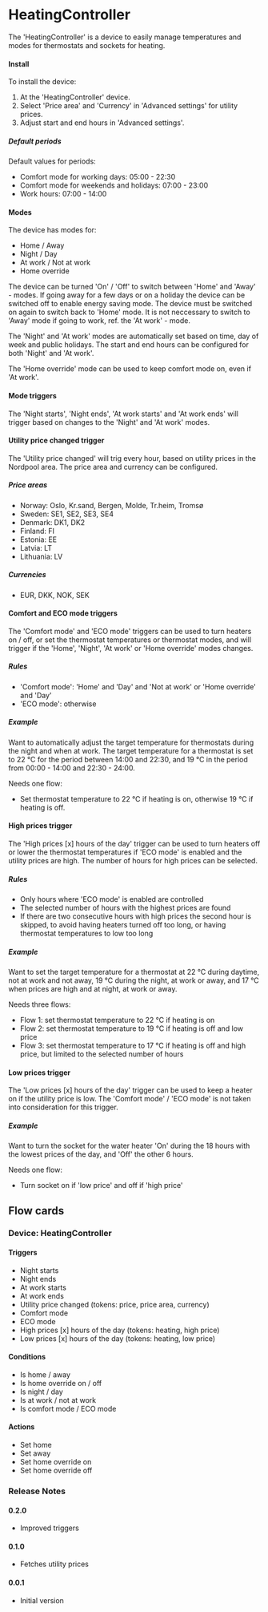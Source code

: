 # HeatingController

The 'HeatingController' is a device to easily manage temperatures and modes for thermostats and sockets for heating. 

#### Install

To install the device:

1. At the 'HeatingController' device.
2. Select 'Price area' and 'Currency' in 'Advanced settings' for utility prices.
3. Adjust start and end hours in 'Advanced settings'.

##### Default periods

Default values for periods:

- Comfort mode for working days: 05:00 - 22:30
- Comfort mode for weekends and holidays: 07:00 - 23:00
- Work hours: 07:00 - 14:00

#### Modes

The device has modes for:

- Home / Away
- Night / Day
- At work / Not at work
- Home override

The device can be turned 'On' / 'Off' to switch between 'Home' and 'Away' - modes.  If going away for a few days or on a holiday the device can be switched off to enable energy saving mode.  The device must be switched on again to switch back to 'Home' mode.  It is not neccessary to switch to 'Away' mode if going to work, ref. the 'At work' - mode.

The 'Night' and 'At work' modes are automatically set based on time, day of week and public holidays.  The start and end hours can be configured for both 'Night' and 'At work'.

The 'Home override' mode can be used to keep comfort mode on, even if 'At work'. 

#### Mode triggers

The 'Night starts', 'Night ends', 'At work starts' and 'At work ends' will trigger based on changes to the 'Night' and 'At work' modes.

#### Utility price changed trigger

The 'Utility price changed' will trig every hour, based on utility prices in the Nordpool area.  The price area and currency can be configured.

##### Price areas

- Norway: Oslo, Kr.sand, Bergen, Molde, Tr.heim, Tromsø
- Sweden: SE1, SE2, SE3, SE4
- Denmark: DK1, DK2
- Finland: FI
- Estonia: EE
- Latvia: LT
- Lithuania: LV
 
##### Currencies

- EUR, DKK, NOK, SEK

#### Comfort and ECO mode triggers

The 'Comfort mode' and 'ECO mode' triggers can be used to turn heaters on / off, or set the thermostat temperatures or thermostat modes, and will trigger if the 'Home', 'Night', 'At work' or 'Home override' modes changes.

##### Rules

- 'Comfort mode': 'Home' and 'Day' and 'Not at work' or 'Home override' and 'Day'
- 'ECO mode': otherwise

##### Example

Want to automatically adjust the target temperature for thermostats during the night and when at work.  The target temperature for a thermostat is set to 22 ℃ for the period between 14:00 and 22:30, and 19 ℃ in the period from 00:00 - 14:00 and 22:30 - 24:00.

Needs one flow:

- Set thermostat temperature to 22 ℃ if heating is on, otherwise 19 ℃ if heating is off.

#### High prices trigger

The 'High prices [x] hours of the day' trigger can be used to turn heaters off or lower the thermostat temperatures if 'ECO mode' is enabled and the utility prices are high.  The number of hours for high prices can be selected.

##### Rules

- Only hours where 'ECO mode' is enabled are controlled
- The selected number of hours with the highest prices are found
- If there are two consecutive hours with high prices the second hour is skipped, to avoid having heaters turned off too long, or having thermostat temperatures to low too long

##### Example

Want to set the target temperature for a thermostat at 22 ℃ during daytime, not at work and not away, 19 ℃ during the night, at work or away, and 17 ℃ when prices are high and at night, at work or away.
 
Needs three flows:

- Flow 1: set thermostat temperature to 22 ℃ if heating is on
- Flow 2: set thermostat temperature to 19 ℃ if heating is off and low price
- Flow 3: set thermostat temperature to 17 ℃ if heating is off and high price, but limited to the selected number of hours

#### Low prices trigger

The 'Low prices [x] hours of the day' trigger can be used to keep a heater on if the utility price is low.  The 'Comfort mode' / 'ECO mode' is not taken into consideration for this trigger.

##### Example

Want to turn the socket for the water heater 'On' during the 18 hours with the lowest prices of the day, and 'Off' the other 6 hours. 

Needs one flow:

- Turn socket on if 'low price' and off if 'high price'

## Flow cards

### Device: HeatingController

#### Triggers

- Night starts
- Night ends
- At work starts
- At work ends
- Utility price changed (tokens: price, price area, currency)
- Comfort mode
- ECO mode
- High prices [x] hours of the day (tokens: heating, high price)
- Low prices [x] hours of the day (tokens: heating, low price)

#### Conditions

- Is home / away
- Is home override on / off
- Is night / day 
- Is at work / not at work
- Is comfort mode / ECO mode

#### Actions

- Set home
- Set away
- Set home override on
- Set home override off

### Release Notes

#### 0.2.0 

- Improved triggers 

#### 0.1.0 

- Fetches utility prices

#### 0.0.1
- Initial version
